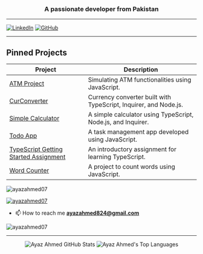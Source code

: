 

<h3 align="center">A passionate developer from Pakistan</h3>

---

[![LinkedIn](https://img.shields.io/badge/LinkedIn-Ayaz-blue)](https://www.linkedin.com/in/ayaz-ahmed-074513a8)
[![GitHub](https://img.shields.io/badge/GitHub-ayazahmed07-green)](https://github.com/ayazahmed07)

---

## Pinned Projects

| Project | Description |
| ------- | ----------- |
| [ATM Project](https://github.com/ayazahmed07/ATM) | Simulating ATM functionalities using JavaScript. |
| [CurConverter](https://github.com/ayazahmed07/curconverter) | Currency converter built with TypeScript, Inquirer, and Node.js. |
| [Simple Calculator](https://github.com/ayazahmed07/simple-calculator) | A simple calculator using TypeScript, Node.js, and Inquirer. |
| [Todo App](https://github.com/ayazahmed07/todo) | A task management app developed using JavaScript. |
| [TypeScript Getting Started Assignment](https://github.com/ayazahmed07/typescript-getting-started-Assignment) | An introductory assignment for learning TypeScript. |
| [Word Counter](https://github.com/ayazahmed07/wordcounter) | A project to count words using JavaScript. |



<p align="left"> <img src="https://komarev.com/ghpvc/?username=ayazahmed07&label=Profile%20views&color=0e75b6&style=flat" alt="ayazahmed07" /> </p>

<p align="left"> <a href="https://github.com/ryo-ma/github-profile-trophy"><img src="https://github-profile-trophy.vercel.app/?username=ayazahmed07" alt="ayazahmed07" /></a> </p>

- 📫 How to reach me **ayazahmed824@gmail.com**


<p align="left">
</p>




<p><img align="center" src="https://github-readme-streak-stats.herokuapp.com/?user=ayazahmed07&" alt="ayazahmed07" /></p>

---

<p align="center">
  <img src="https://github-readme-stats.vercel.app/api?username=ayazahmed07&show_icons=true&theme=algolia" alt="Ayaz Ahmed GitHub Stats" />
  <img src="https://github-readme-stats.vercel.app/api/top-langs/?username=ayazahmed07&theme=algolia" alt="Ayaz Ahmed's Top Languages" />
  
  

</p>


